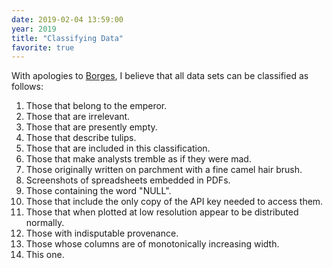 ```yaml
---
date: 2019-02-04 13:59:00
year: 2019
title: "Classifying Data"
favorite: true
---
```


With apologies to [Borges](https://en.wikipedia.org/wiki/Celestial_Emporium_of_Benevolent_Knowledge),
I believe that all data sets can be classified as follows:

1.  Those that belong to the emperor.
2.  Those that are irrelevant.
3.  Those that are presently empty.
4.  Those that describe tulips.
5.  Those that are included in this classification.
6.  Those that make analysts tremble as if they were mad.
7.  Those originally written on parchment with a fine camel hair brush.
8.  Screenshots of spreadsheets embedded in PDFs.
9.  Those containing the word "NULL".
10. Those that include the only copy of the API key needed to access them.
11. Those that when plotted at low resolution appear to be distributed normally.
12. Those with indisputable provenance.
13. Those whose columns are of monotonically increasing width.
14. This one.
